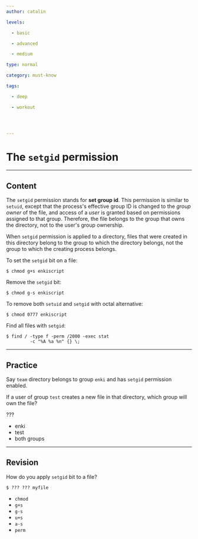```yaml
---
author: catalin

levels:

  - basic

  - advanced

  - medium

type: normal

category: must-know

tags:

  - deep

  - workout




---
```


# The `setgid` permission

---
## Content

The `setgid` permission stands for **set group id**. This permission is similar to `setuid`, except that the process's effective group ID is changed to the *group owner* of the file, and access of a *user* is granted based on permissions assigned to that group. Therefore, the file belongs to the group that owns the directory, not to the user's group ownership.


When `setgid` permission is applied to a directory, files that were created in this directory belong to the group to which the directory belongs, not the group to which the creating process belongs.


To set the `setgid` bit on a file:
```
$ chmod g+s enkiscript

```

Remove the `setgid` bit:
```
$ chmod g-s enkiscript

```

To remove both `setuid` and `setgid` with octal alternative:
```
$ chmod 0777 enkiscript
```

Find all files with `setgid`:
```
$ find / -type f -perm /2000 -exec stat
         -c "%A %a %n" {} \;
```

---
## Practice

Say `team` directory belongs to group `enki` and has `setgid` permission enabled.

If a user of group `test` creates a new file in that directory, which group will own the file?

???


* enki
* test
* both groups

---
## Revision

How do you apply `setgid` bit to a file?
```
$ ??? ??? myfile
```


* `chmod`
* `g+s`
* `g-s`
* `u+s`
* `a-s`
* `perm`

